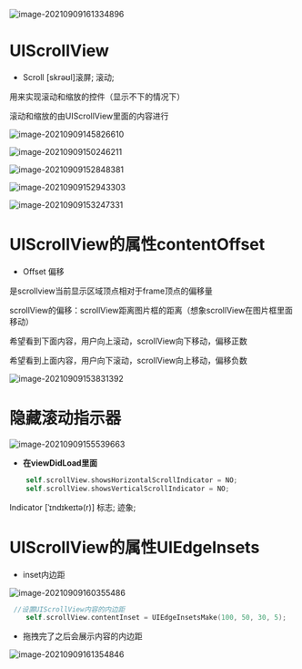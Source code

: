![image-20210909161334896](UIScrollView.assets/image-20210909161334896.png)

# UIScrollView

- Scroll [skrəʊl]滚屏; 滚动;

用来实现滚动和缩放的控件（显示不下的情况下）

 滚动和缩放的由UIScrollView里面的内容进行

![image-20210909145826610](UIScrollView.assets/image-20210909145826610.png) 

![image-20210909150246211](UIScrollView.assets/image-20210909150246211.png)

 ![image-20210909152848381](UIScrollView.assets/image-20210909152848381.png)

 ![image-20210909152943303](UIScrollView.assets/image-20210909152943303.png)

![image-20210909153247331](UIScrollView.assets/image-20210909153247331.png)

# UIScrollView的属性contentOffset

- Offset 偏移

 是scrollview当前显示区域顶点相对于frame顶点的偏移量

scrollView的偏移：scrollView距离图片框的距离（想象scrollView在图片框里面移动）

希望看到下面内容，用户向上滚动，scrollView向下移动，偏移正数

希望看到上面内容，用户向下滚动，scrollView向上移动，偏移负数

![image-20210909153831392](UIScrollView.assets/image-20210909153831392.png)

 # 隐藏滚动指示器

![image-20210909155539663](UIScrollView.assets/image-20210909155539663.png)

- **在viewDidLoad里面**

```objective-c
    self.scrollView.showsHorizontalScrollIndicator = NO;
    self.scrollView.showsVerticalScrollIndicator = NO;
```

Indicator [ˈɪndɪkeɪtə(r)]   标志; 迹象;

# UIScrollView的属性UIEdgeInsets

- inset内边距

![image-20210909160355486](UIScrollView.assets/image-20210909160355486.png)

```objective-c
 //设置UIScrollView内容的内边距
    self.scrollView.contentInset = UIEdgeInsetsMake(100, 50, 30, 5);
```

- 拖拽完了之后会展示内容的内边距

![image-20210909161354846](UIScrollView.assets/image-20210909161354846.png)

 

